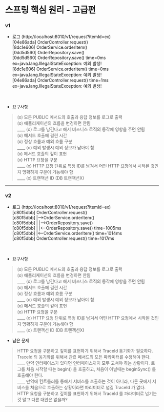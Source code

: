 # 스프링 핵심 원리 - 고급편

### v1
* 로그 (http://localhost:8010/v1/request?itemId=ex)  
[04e86ada] OrderController.request()  
[8dc1e606] OrderService.orderItem()  
[0dd5d560] OrderRepository.save()  
[0dd5d560] OrderRepository.save() time=0ms ex=java.lang.IllegalStateException: 예외 발생!  
[8dc1e606] OrderService.orderItem() time=0ms ex=java.lang.IllegalStateException: 예외 발생!  
[04e86ada] OrderController.request() time=1ms ex=java.lang.IllegalStateException: 예외 발생!  
<br/><br/>

* 요구사항
> (o) 모든 PUBLIC 메서드의 호출과 응답 정보를 로그로 출력  
(o) 애플리케이션의 흐름을 변경하면 안됨  
____ (o) 로그를 남긴다고 해서 비즈니스 로직의 동작에 영향을 주면 안됨  
(o) 메서드 호출에 걸린 시간  
(o) 정상 흐름과 예외 흐름 구분  
____ (o) 예외 발생시 예외 정보가 남아야 함  
(x) 메서드 호출의 깊이 표현  
(x) HTTP 요청을 구분  
____ (x) HTTP 요청 단위로 특정 ID를 남겨서 어떤 HTTP 요청에서 시작된 것인지 명확하게 구분이 가능해야 함  
____ (x) 트랜잭션 ID (DB 트랜잭션X)  

----
### v2
* 로그 (http://localhost:8010/v1/request?itemId=ex)  
  [c80f5dbb] OrderController.request()  
  [c80f5dbb] |-->OrderService.orderItem()  
  [c80f5dbb] |   |-->OrderRepository.save()  
  [c80f5dbb] |   |<--OrderRepository.save() time=1005ms  
  [c80f5dbb] |<--OrderService.orderItem() time=1014ms  
  [c80f5dbb] OrderController.request() time=1017ms  
  <br/><br/>

* 요구사항
> (o) 모든 PUBLIC 메서드의 호출과 응답 정보를 로그로 출력  
(o) 애플리케이션의 흐름을 변경하면 안됨  
____ (o) 로그를 남긴다고 해서 비즈니스 로직의 동작에 영향을 주면 안됨  
(o) 메서드 호출에 걸린 시간  
(o) 정상 흐름과 예외 흐름 구분  
____ (o) 예외 발생시 예외 정보가 남아야 함  
(o) 메서드 호출의 깊이 표현  
(o) HTTP 요청을 구분  
____ (o) HTTP 요청 단위로 특정 ID를 남겨서 어떤 HTTP 요청에서 시작된 것인지 명확하게 구분이 가능해야 함  
____ (o) 트랜잭션 ID (DB 트랜잭션X)


* 남은 문제
> HTTP 요청을 구분하고 깊이를 표현하기 위해서 TraceId 동기화가 필요하다.  
> TraceId 의 동기화를 위해서 관련 메서드의 모든 파라미터를 수정해야 한다.  
____ 만약 인터페이스가 있다면 인터페이스까지 모두 고쳐야 하는 상황이다.
로그를 처음 시작할 때는 begin() 을 호출하고, 처음이 아닐때는 beginSync() 를 호출해야 한다.  
____ 만약에 컨트롤러를 통해서 서비스를 호출하는 것이 아니라, 다른 곳에서 서비스를 처음으로 호출하는 상황이라면 파리미터로 넘길 TraceId 가 없다.  
HTTP 요청을 구분하고 깊이를 표현하기 위해서 TraceId 를 파라미터로 넘기는 것 말고 다른 대안은 없을까?  

----